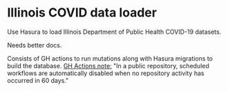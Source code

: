 # Illinois COVID data loader

Use Hasura to load Illinois Department of Public Health COVID-19 datasets.

Needs better docs.

Consists of GH actions to run mutations along with Hasura migrations to build the database. [GH Actions note:](https://docs.github.com/en/actions/reference/usage-limits-billing-and-administration) "In a public repository, scheduled workflows are automatically disabled when no repository activity has occurred in 60 days." 
